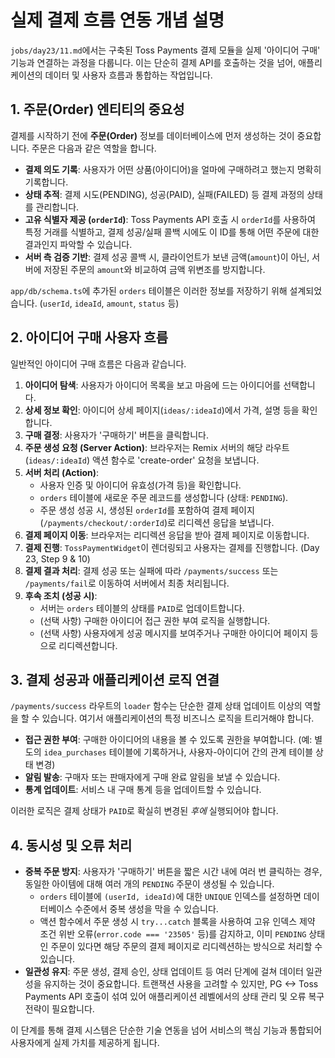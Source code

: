 # 실제 결제 흐름 연동 개념 설명

`jobs/day23/11.md`에서는 구축된 Toss Payments 결제 모듈을 실제 '아이디어 구매' 기능과 연결하는 과정을 다룹니다. 이는 단순히 결제 API를 호출하는 것을 넘어, 애플리케이션의 데이터 및 사용자 흐름과 통합하는 작업입니다.

## 1. 주문(Order) 엔티티의 중요성

결제를 시작하기 전에 **주문(Order)** 정보를 데이터베이스에 먼저 생성하는 것이 중요합니다. 주문은 다음과 같은 역할을 합니다.

- **결제 의도 기록**: 사용자가 어떤 상품(아이디어)을 얼마에 구매하려고 했는지 명확히 기록합니다.
- **상태 추적**: 결제 시도(PENDING), 성공(PAID), 실패(FAILED) 등 결제 과정의 상태를 관리합니다.
- **고유 식별자 제공 (`orderId`)**: Toss Payments API 호출 시 `orderId`를 사용하여 특정 거래를 식별하고, 결제 성공/실패 콜백 시에도 이 ID를 통해 어떤 주문에 대한 결과인지 파악할 수 있습니다.
- **서버 측 검증 기반**: 결제 성공 콜백 시, 클라이언트가 보낸 금액(`amount`)이 아닌, 서버에 저장된 주문의 `amount`와 비교하여 금액 위변조를 방지합니다.

`app/db/schema.ts`에 추가된 `orders` 테이블은 이러한 정보를 저장하기 위해 설계되었습니다. (`userId`, `ideaId`, `amount`, `status` 등)

## 2. 아이디어 구매 사용자 흐름

일반적인 아이디어 구매 흐름은 다음과 같습니다.

1.  **아이디어 탐색**: 사용자가 아이디어 목록을 보고 마음에 드는 아이디어를 선택합니다.
2.  **상세 정보 확인**: 아이디어 상세 페이지(`ideas/:ideaId`)에서 가격, 설명 등을 확인합니다.
3.  **구매 결정**: 사용자가 '구매하기' 버튼을 클릭합니다.
4.  **주문 생성 요청 (Server Action)**: 브라우저는 Remix 서버의 해당 라우트(`ideas/:ideaId`) 액션 함수로 'create-order' 요청을 보냅니다.
5.  **서버 처리 (Action)**:
    *   사용자 인증 및 아이디어 유효성(가격 등)을 확인합니다.
    *   `orders` 테이블에 새로운 주문 레코드를 생성합니다 (상태: `PENDING`).
    *   주문 생성 성공 시, 생성된 `orderId`를 포함하여 결제 페이지 (`/payments/checkout/:orderId`)로 리디렉션 응답을 보냅니다.
6.  **결제 페이지 이동**: 브라우저는 리디렉션 응답을 받아 결제 페이지로 이동합니다.
7.  **결제 진행**: `TossPaymentWidget`이 렌더링되고 사용자는 결제를 진행합니다. (Day 23, Step 9 & 10)
8.  **결제 결과 처리**: 결제 성공 또는 실패에 따라 `/payments/success` 또는 `/payments/fail`로 이동하여 서버에서 최종 처리됩니다.
9.  **후속 조치 (성공 시)**:
    *   서버는 `orders` 테이블의 상태를 `PAID`로 업데이트합니다.
    *   (선택 사항) 구매한 아이디어 접근 권한 부여 로직을 실행합니다.
    *   (선택 사항) 사용자에게 성공 메시지를 보여주거나 구매한 아이디어 페이지 등으로 리디렉션합니다.

## 3. 결제 성공과 애플리케이션 로직 연결

`/payments/success` 라우트의 `loader` 함수는 단순한 결제 상태 업데이트 이상의 역할을 할 수 있습니다. 여기서 애플리케이션의 특정 비즈니스 로직을 트리거해야 합니다.

- **접근 권한 부여**: 구매한 아이디어의 내용을 볼 수 있도록 권한을 부여합니다. (예: 별도의 `idea_purchases` 테이블에 기록하거나, 사용자-아이디어 간의 관계 테이블 상태 변경)
- **알림 발송**: 구매자 또는 판매자에게 구매 완료 알림을 보낼 수 있습니다.
- **통계 업데이트**: 서비스 내 구매 통계 등을 업데이트할 수 있습니다.

이러한 로직은 결제 상태가 `PAID`로 확실히 변경된 *후에* 실행되어야 합니다.

## 4. 동시성 및 오류 처리

- **중복 주문 방지**: 사용자가 '구매하기' 버튼을 짧은 시간 내에 여러 번 클릭하는 경우, 동일한 아이템에 대해 여러 개의 `PENDING` 주문이 생성될 수 있습니다.
    - `orders` 테이블에 `(userId, ideaId)`에 대한 `UNIQUE` 인덱스를 설정하면 데이터베이스 수준에서 중복 생성을 막을 수 있습니다.
    - 액션 함수에서 주문 생성 시 `try...catch` 블록을 사용하여 고유 인덱스 제약 조건 위반 오류(`error.code === '23505'` 등)를 감지하고, 이미 `PENDING` 상태인 주문이 있다면 해당 주문의 결제 페이지로 리디렉션하는 방식으로 처리할 수 있습니다.
- **일관성 유지**: 주문 생성, 결제 승인, 상태 업데이트 등 여러 단계에 걸쳐 데이터 일관성을 유지하는 것이 중요합니다. 트랜잭션 사용을 고려할 수 있지만, PG <-> Toss Payments API 호출이 섞여 있어 애플리케이션 레벨에서의 상태 관리 및 오류 복구 전략이 필요합니다.

이 단계를 통해 결제 시스템은 단순한 기술 연동을 넘어 서비스의 핵심 기능과 통합되어 사용자에게 실제 가치를 제공하게 됩니다. 